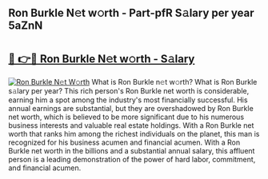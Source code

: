 ## Ron Burkle N𝚎t w𝚘rth - Part-pfR S𝚊lary per year 5aZnN

# <h2><a href="http://gc4z0qy.nevu.top/?p=Ron+Burkle">🔗 👉🔴 Ron Burkle N𝚎t w𝚘rth - S𝚊lary</a></h2>

[![Ron Burkle N𝚎t W𝚘rth](https://i.imgur.com/Oavwk0R.jpeg)](http://gc4z0qy.nevu.top/?p=Ron+Burkle)
What is Ron Burkle n𝚎t w𝚘rth? What is Ron Burkle s𝚊lary per year?
This rich person's Ron Burkle net worth is considerable, earning him a spot among the industry's most financially successful. His annual earnings are substantial, but they are overshadowed by Ron Burkle net worth, which is believed to be more significant due to his numerous business interests and valuable real estate holdings. With a Ron Burkle net worth that ranks him among the richest individuals on the planet, this man is recognized for his business acumen and financial acumen. With a Ron Burkle net worth in the billions and a substantial annual salary, this affluent person is a leading demonstration of the power of hard labor, commitment, and financial acumen.
